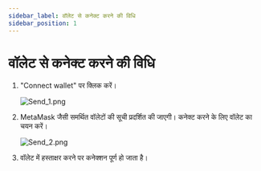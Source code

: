 ```yaml
---
sidebar_label: वॉलेट से कनेक्ट करने की विधि
sidebar_position: 1
---
```


# वॉलेट से कनेक्ट करने की विधि

1. "Connect wallet" पर क्लिक करें।
    
    ![Send_1.png](/img/docs/Send_1.png)
    
2. MetaMask जैसी समर्थित वॉलेटों की सूची प्रदर्शित की जाएगी। कनेक्ट करने के लिए वॉलेट का चयन करें।
    
    ![Send_2.png](/img/docs/Send_2.png)
    
3. वॉलेट में हस्ताक्षर करने पर कनेक्शन पूर्ण हो जाता है।